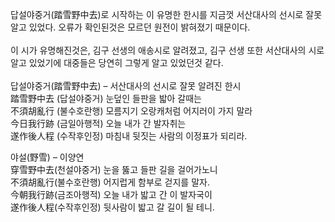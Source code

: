 답설야중거(踏雪野中去)로 시작하는 이 유명한 한시를 지금껏 서산대사의 선시로 잘못 알고 있었다. 오류가 확인된것은 모르던 원전이 밝혀졌기 때문이다.  
​  
이 시가 유명해진것은, 김구 선생의 애송시로 알려졌고, 김구 선생 또한 서산대사의 시로 알고 있었기에 대중들은 당연히 그렇게 알고 있었던것 같다.  
​  
답설야중거(踏雪野中去) – 서산대사의 선시로 잘못 알려진 한시​  
​踏雪野中去 (답설야중거) 눈덮인 들판을 밟아 갈때는  
不須胡亂行 (불수호란행) 모름지기 오랑캐처럼 어지러이 가지 말라  
今日我行跡 (금일아행적) 오늘 내가 간 발자취는  
遂作後人程 (수작후인정) 마침내 뒷짓는 사람의 이정표가 되리라.

야설(野雪)​ – 이양연  
穿雪野中去(천설야중거) 눈을 뚫고 들판 길을 걸어가노니  
不須胡亂行(불수호란행) 어지럽게 함부로 걷지를 말자.  
今朝我行跡(금조아행적) 오늘 내가 밟고 간 이 발자국이  
遂作後人程(수작후인정) 뒷사람이 밟고 갈 길이 될 테니.